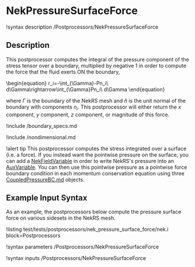 # NekPressureSurfaceForce

!syntax description /Postprocessors/NekPressureSurfaceForce

## Description

This postprocessor computes the integral of the pressure component of the
stress tensor over a boundary, multiplied by negative 1 in order to compute
the force that the fluid exerts ON the boundary,

\begin{equation}
r_i=-\int_{\Gamma}-Pn_i\ d\Gamma\rightarrow\int_{\Gamma}Pn_i\ d\Gamma
\end{equation}

where $\Gamma$ is the boundary of the NekRS mesh and
$\hat{n}$ is the unit normal of the boundary with components $n_i$.
This postprocessor will either return the $x$ component, $y$ component,
$z$ component, or magnitude of this force.

!include /boundary_specs.md

!include /nondimensional.md

!alert tip
This postprocessor computes the stress integrated over a surface (i.e. a force).
If you instead want the pointwise pressure on the surface, you can add a
[NekFieldVariable](NekFieldVariable.md) in order to write NekRS's pressure
into an [AuxVariable](AuxVariables/index.md). You can then use this pointwise pressure
as a pointwise force boundary condition in each momentum conservation equation
using three [CoupledPressureBC.md](CoupledPressureBC.md) objects.

## Example Input Syntax

As an example, the postprocessors below compute the pressure surface force
on various sidesets in the NekRS mesh.

!listing test/tests/postprocessors/nek_pressure_surface_force/nek.i
  block=Postprocessors

!syntax parameters /Postprocessors/NekPressureSurfaceForce

!syntax inputs /Postprocessors/NekPressureSurfaceForce

